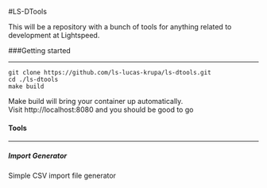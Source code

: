 #LS-DTools

This will be a repository with a bunch of tools for anything related to development at Lightspeed.

###Getting started
* * *
```
git clone https://github.com/ls-lucas-krupa/ls-dtools.git
cd ./ls-dtools
make build
```
Make build will bring your container up automatically.  
Visit http://localhost:8080 and you should be good to go

#### Tools
* * *
##### Import Generator
Simple CSV import file generator  
 

